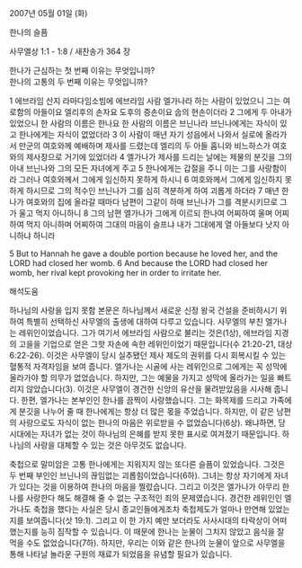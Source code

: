 2007년 05월 01일 (화)

한나의 슬픔



사무엘상 1:1 - 1:8 / 새찬송가 364 장


한나가 근심하는 첫 번째 이유는 무엇입니까?          
한나의 고통의 두 번째 이유는 무엇입니까? 

1 에브라임 산지 라마다임소빔에 에브라임 사람 엘가나라 하는 사람이 있었으니 그는 여로함의 아들이요 엘리후의 손자요 도후의 증손이요 숩의 현손이더라 2 그에게 두 아내가 있었으니 한 사람의 이름은 한나요 한 사람의 이름은 브닌나라 브닌나에게는 자식이 있고 한나에게는 자식이 없었더라 3 이 사람이 매년 자기 성읍에서 나와서 실로에 올라가서 만군의 여호와께 예배하며 제사를 드렸는데 엘리의 두 아들 홉니와 비느하스가 여호와의 제사장으로 거기에 있었더라 4 엘가나가 제사를 드리는 날에는 제물의 분깃을 그의 아내 브닌나와 그의 모든 자녀에게 주고 5 한나에게는 갑절을 주니 이는 그를 사랑함이라 그러나 여호와께서 그에게 임신하지 못하게 하시니 6 여호와께서 그에게 임신하지 못하게 하시므로 그의 적수인 브닌나가 그를 심히 격분하게 하여 괴롭게 하더라 7 매년 한나가 여호와의 집에 올라갈 때마다 남편이 그같이 하매 브닌나가 그를 격분시키므로 그가 울고 먹지 아니하니 8 그의 남편 엘가나가 그에게 이르되 한나여 어찌하여 울며 어찌하여 먹지 아니하며 어찌하여 그대의 마음이 슬프냐 내가 그대에게 열 아들보다 낫지 아니하냐 하니라

5 But to Hannah he gave a double portion because he loved her, and the LORD had closed her womb. 6 And because the LORD had closed her womb, her rival kept provoking her in order to irritate her.

해석도움





하나님의 사랑을 입지 못함  본문은 하나님께서 새로운 신정 왕국 건설을 준비하시기 위하여 특별히 선택하신 사무엘의 출생에 대하여 다루고 있습니다. 사무엘의 부친 엘가나는 레위인이었습니다. 그가 여기서 에브라임 사람으로 불리는 것은(1상), 에브라임 지경의 고을을 기업으로 얻은 그핫 자손에 속한 레위인이었기 때문입니다(수 21:20-21, 대상 6:22-26). 이것은 사무엘이 당시 실추됐던 제사 제도의 권위를 다시 회복시킬 수 있는 혈통적 자격자임을 보여 줍니다. 엘가나는 시골에 사는 레위인으로 그에게는 꼭 성막에 올라가야 할 의무가 없었습니다. 하지만, 그는 예물을 가지고 성막에 올라가는 일을 빠트리지 않았습니다(3). 이것은 사무엘이 경건한 신앙의 유산을 물려받았음을 시사해 줍니다. 한편, 엘가나는 본부인인 한나를 끔찍이 사랑했습니다. 그는 화목제를 드리고 가족에게 분깃을 나누어 줄 때 한나에게는 항상 더 많은 몫을 주었습니다. 하지만, 이 같은 남편의 사랑으로도 자식이 없는 한나의 마음은 위로받을 수 없었습니다(6상). 왜냐하면, 당 시대에는 자녀가 없는 것이 하나님의 은혜를 받지 못한 표시로 여겨졌기 때문입니다. 하나님의 사랑을 대체할 수 있는 것은 아무것도 없습니다. 

축첩으로 말미암은 고통  한나에게는 지워지지 않는 또다른 슬픔이 있었습니다. 그것은 두 번째 부인인 브닌나의 끊임없는 괴롭힘이었습니다(6하). 그녀는 항상 자기에게 자녀가 있다는 것을 이용하여 한나의 마음을 찔렀습니다. 그리고 이것은 엘가나가 아무리 한나를 사랑한다 해도 해결해 줄 수 없는 구조적인 죄의 문제였습니다. 경건한 레위인인 엘가나도 축첩을 했다는 사실은 당시 종교인들에게조차 축첩제도가 얼마나 만연해 있었는지를 보여줍니다(삿 19:1). 그리고 이 한 가지 예만 보더라도 사사시대의 타락상이 어떠했는지를 능히 짐작할 수 있습니다. 이 때문에 한나는 눈물이 그치지 않았고 음식을 잘 먹을 수도 없었습니다(7하). 하지만, 우리는 이와 같은 한나의 눈물이 앞으로 사무엘을 통해 나타날 놀라운 구원의 재료가 되었음을 유념할 필요가 있습니다.